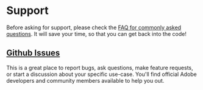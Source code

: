 # Support

Before asking for support, please check the [FAQ for commonly asked questions](FAQ/Index.md). It will save your time, so that you can get back into the code!

## [Github Issues](https://github.com/AdobeDocs/adobeio-auth/issues)

This is a great place to report bugs, ask questions, make feature requests, or start a discussion about your specific use-case. You'll find official Adobe developers and community members available to help you out.
